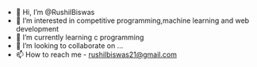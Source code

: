 - 👋 Hi, I’m @RushilBiswas
- 👀 I’m interested in competitive programming,machine learning and web development
- 🌱 I’m currently learning c programming
- 💞️ I’m looking to collaborate on ...
- 📫 How to reach me - rushilbiswas21@gmail.com

<!---
RushilBiswas/RushilBiswas is a ✨ special ✨ repository because its `README.md` (this file) appears on your GitHub profile.
You can click the Preview link to take a look at your changes.
--->
